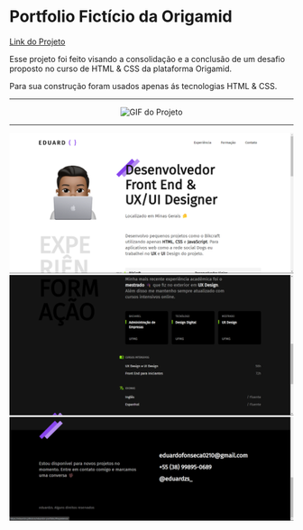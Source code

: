 # Portfolio Fictício da Origamid

<a href="https://eduardzs.github.io/portfolioFicticioOrigamid/" target="_blank">Link do Projeto<a>

<p>Esse projeto foi feito visando a consolidação e a conclusão de um desafio proposto no curso de HTML & CSS da plataforma Origamid.</p>

<p>Para sua construção foram usados apenas ás tecnologias HTML & CSS.</p>

<hr>    

<div style="width: 100%;" align="center">
    <img src="./img/portfoliogif.gif" alt="GIF do Projeto">
</div>

<hr>    
    
<div style="width: 100%;" align="center">
    <img src="./img/portfolio.png" alt="Imagem do Projeto">
    <img src="./img/portfolio2.png" alt="Imagem do Projeto">
    <img src="./img/portfolio3.png" alt="Imagem do Projeto">
</div>
